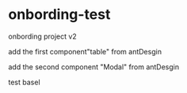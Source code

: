# onbording-test
onbording project v2

add the first component"table" from antDesgin

add the second component "Modal" from antDesgin

test basel


 
